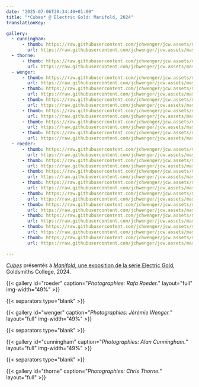 ```yaml
---
date: "2025-07-06T20:34:40+01:00"
title: "*Cubes* @ Electric Gold: Manifold, 2024"
translationKey:

gallery:
  - cunningham:
      - thumb: https://raw.githubusercontent.com/jchwenger/jcw.assets/master/shows/manifold/cunningham/cubes.manifold.jpg
        url: https://raw.githubusercontent.com/jchwenger/jcw.assets/master/shows/manifold/cunningham/cubes.manifold.jpg
  - thorne:
      - thumb: https://raw.githubusercontent.com/jchwenger/jcw.assets/master/shows/manifold/thorne/cubes.manifold.jpg
        url: https://raw.githubusercontent.com/jchwenger/jcw.assets/master/shows/manifold/thorne/cubes.manifold.jpg
  - wenger:
      - thumb: https://raw.githubusercontent.com/jchwenger/jcw.assets/master/shows/manifold/wenger/cubes.manifold.1.low.jpg
        url: https://raw.githubusercontent.com/jchwenger/jcw.assets/master/shows/manifold/wenger/cubes.manifold.1.jpg
      - thumb: https://raw.githubusercontent.com/jchwenger/jcw.assets/master/shows/manifold/wenger/cubes.manifold.3.low.jpg
        url: https://raw.githubusercontent.com/jchwenger/jcw.assets/master/shows/manifold/wenger/cubes.manifold.3.jpg
      - thumb: https://raw.githubusercontent.com/jchwenger/jcw.assets/master/shows/manifold/wenger/cubes.manifold.5.low.jpg
        url: https://raw.githubusercontent.com/jchwenger/jcw.assets/master/shows/manifold/wenger/cubes.manifold.5.jpg
      - thumb: https://raw.githubusercontent.com/jchwenger/jcw.assets/master/shows/manifold/wenger/cubes.manifold.6.low.jpg
        url: https://raw.githubusercontent.com/jchwenger/jcw.assets/master/shows/manifold/wenger/cubes.manifold.6.jpg
      - thumb: https://raw.githubusercontent.com/jchwenger/jcw.assets/master/shows/manifold/wenger/cubes.manifold.2.low.jpg
        url: https://raw.githubusercontent.com/jchwenger/jcw.assets/master/shows/manifold/wenger/cubes.manifold.2.jpg
      - thumb: https://raw.githubusercontent.com/jchwenger/jcw.assets/master/shows/manifold/wenger/cubes.manifold.4.low.jpg
        url: https://raw.githubusercontent.com/jchwenger/jcw.assets/master/shows/manifold/wenger/cubes.manifold.4.jpg
  - roeder:
      - thumb: https://raw.githubusercontent.com/jchwenger/jcw.assets/master/shows/manifold/roeder/cubes.manifold.1.low.jpg
        url: https://raw.githubusercontent.com/jchwenger/jcw.assets/master/shows/manifold/roeder/cubes.manifold.1.jpg
      - thumb: https://raw.githubusercontent.com/jchwenger/jcw.assets/master/shows/manifold/roeder/cubes.manifold.2.low.jpg
        url: https://raw.githubusercontent.com/jchwenger/jcw.assets/master/shows/manifold/roeder/cubes.manifold.2.jpg
      - thumb: https://raw.githubusercontent.com/jchwenger/jcw.assets/master/shows/manifold/roeder/cubes.manifold.3.low.jpg
        url: https://raw.githubusercontent.com/jchwenger/jcw.assets/master/shows/manifold/roeder/cubes.manifold.3.jpg
      - thumb: https://raw.githubusercontent.com/jchwenger/jcw.assets/master/shows/manifold/roeder/cubes.manifold.4.low.jpg
        url: https://raw.githubusercontent.com/jchwenger/jcw.assets/master/shows/manifold/roeder/cubes.manifold.4.jpg
      - thumb: https://raw.githubusercontent.com/jchwenger/jcw.assets/master/shows/manifold/roeder/cubes.manifold.5.low.jpg
        url: https://raw.githubusercontent.com/jchwenger/jcw.assets/master/shows/manifold/roeder/cubes.manifold.5.jpg
      - thumb: https://raw.githubusercontent.com/jchwenger/jcw.assets/master/shows/manifold/roeder/cubes.manifold.6.low.jpg
        url: https://raw.githubusercontent.com/jchwenger/jcw.assets/master/shows/manifold/roeder/cubes.manifold.6.jpg
      - thumb: https://raw.githubusercontent.com/jchwenger/jcw.assets/master/shows/manifold/roeder/cubes.manifold.7.low.jpg
        url: https://raw.githubusercontent.com/jchwenger/jcw.assets/master/shows/manifold/roeder/cubes.manifold.7.jpg
      - thumb: https://raw.githubusercontent.com/jchwenger/jcw.assets/master/shows/manifold/roeder/cubes.manifold.8.low.jpg
        url: https://raw.githubusercontent.com/jchwenger/jcw.assets/master/shows/manifold/roeder/cubes.manifold.8.jpg
      - thumb: https://raw.githubusercontent.com/jchwenger/jcw.assets/master/shows/manifold/roeder/cubes.manifold.9.low.jpg
        url: https://raw.githubusercontent.com/jchwenger/jcw.assets/master/shows/manifold/roeder/cubes.manifold.9.jpg

---
```


[*Cubes*](/cubes) présentés à [*Manifold*, une exposition de la série Electric Gold](https://www.instagram.com/p/C8wvTxLIllM/?utm_source=ig_web_copy_link&igsh=MzRlODBiNWFlZA==), Goldsmiths College, 2024.

{{< gallery id="roeder" caption="*Photographies: Rafa Roeder.*" layout="full" img-width="49%" >}}

{{< separators type="blank" >}}

{{< gallery id="wenger" caption="*Photographies: Jérémie Wenger.*" layout="full" img-width="49%" >}}

{{< separators type="blank" >}}

{{< gallery id="cunningham" caption="*Photographies: Alan Cunningham.*" layout="full" img-width="49%" >}}

{{< separators type="blank" >}}

{{< gallery id="thorne" caption="*Photographies: Chris Thorne.*" layout="full" >}}
